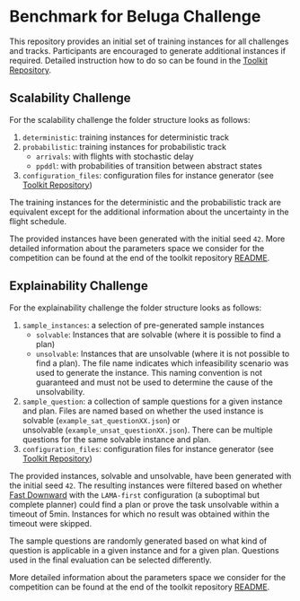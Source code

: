 # Benchmark for Beluga Challenge

This repository provides an initial set of training instances for all challenges and tracks.
Participants are encouraged to generate additional instances if required.
Detailed instruction how to do so can be found in the [Toolkit Repository](https://github.com/TUPLES-Trustworthy-AI/Beluga-AI-Challenge-Toolkit). 

## Scalability Challenge

For the scalability challenge the folder structure looks as follows:

1. `deterministic`: training instances for deterministic track
2. `probabilistic`: training instances for probabilistic track
    - `arrivals`: with flights with stochastic delay
    - `ppddl`: with probabilities of transition between abstract states
3. `configuration_files`: configuration files for instance generator (see [Toolkit Repository](https://github.com/TUPLES-Trustworthy-AI/Beluga-AI-Challenge-Toolkit/blob/main-competition/README.md#problem-generator))

The training instances for the deterministic and the probabilistic track are equivalent except for the additional information about the uncertainty in the flight schedule. 

The provided instances have been generated with the initial seed `42`. 
More detailed information about the parameters space we consider for the competition can be found at the end of the toolkit repository [README](https://github.com/TUPLES-Trustworthy-AI/Beluga-AI-Challenge-Toolkit/blob/main-competition/README.md#benchmark-distributions).

## Explainability Challenge

For the explainability challenge the folder structure looks as follows:

1. `sample_instances`: a selection of pre-generated sample instances
    - `solvable`: Instances that are solvable (where it is possible to find a plan)
    - `unsolvable`: Instances that are unsolvable (where it is not possible to find a plan). 
        The file name indicates which infeasibility scenario was used to generate the instance.
        This naming convention is not guaranteed and must not be used to determine the cause of the unsolvability.
2. `sample_question`: a collection of sample questions for a given instance and plan.
    Files are named based on whether the used instance is solvable (`example_sat_questionXX.json`) or       
    unsolvable (`example_unsat_questionXX.json`).
    There can be multiple questions for the same solvable instance and plan.
3. `configuration_files`: configuration files for instance generator (see [Toolkit Repository](https://github.com/TUPLES-Trustworthy-AI/Beluga-AI-Challenge-Toolkit/blob/main-competition/README.md#problem-generator))

The provided instances, solvable and unsolvable, have been generated with the initial seed `42`.
The resulting instances were filtered based on whether [Fast Downward](https://www.fast-downward.org/)
with the `LAMA-first` configuration (a suboptimal but complete planner)
could find a plan or prove the task unsolvable within a timeout of 5min.
Instances for which no result was obtained within the timeout were skipped.

The sample questions are randomly generated based on what kind of question 
is applicable in a given instance and for a given plan.
Questions used in the final evaluation can be selected differently.

More detailed information about the parameters space we consider for the 
competition can be found at the end of the toolkit repository [README](https://github.com/TUPLES-Trustworthy-AI/Beluga-AI-Challenge-Toolkit/blob/main-competition/README.md#benchmark-distributions).

